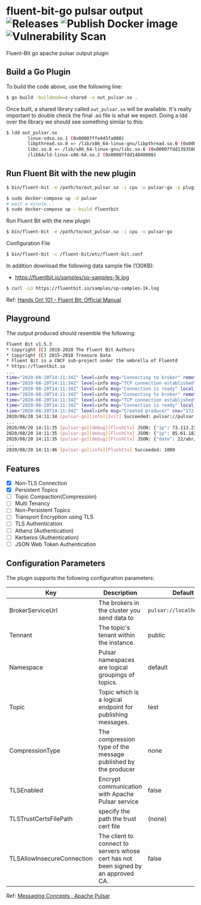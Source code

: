 # fluent-bit-go pulsar output ![Releases](https://github.com/transnano/fluent-bit-go-pulsar-output/workflows/Releases/badge.svg) ![Publish Docker image](https://github.com/transnano/fluent-bit-go-pulsar-output/workflows/Publish%20Docker%20image/badge.svg) ![Vulnerability Scan](https://github.com/transnano/fluent-bit-go-pulsar-output/workflows/Vulnerability%20Scan/badge.svg)

Fluent-Bit go apache pulsar output plugin

## Build a Go Plugin

To build the code above, use the following line:

```sh
$ go build -buildmode=c-shared -o out_pulsar.so .
```

Once built, a shared library called `out_pulsar.so` will be available. It's really important to double check the final .so file is what we expect. Doing a ldd over the library we should see something similar to this:

```sh
$ ldd out_pulsar.so
        linux-vdso.so.1 (0x00007ffe445fa000)
        libpthread.so.0 => /lib/x86_64-linux-gnu/libpthread.so.0 (0x00007fdd13af6000)
        libc.so.6 => /lib/x86_64-linux-gnu/libc.so.6 (0x00007fdd13935000)
        /lib64/ld-linux-x86-64.so.2 (0x00007fdd14848000)
```

## Run Fluent Bit with the new plugin

```sh
$ bin/fluent-bit -e /path/to/out_pulsar.so -i cpu -o pulsar-go -p plugin_conf1=value1 ...
```


```sh
$ sudo docker-compose up -d pulsar
# wait a minute...
$ sudo docker-compose up --build fluentbit
```

Run Fluent Bit with the new plugin

```sh
$ bin/fluent-bit -e /path/to/out_pulsar.so -i cpu -o pulsar-go
```

Configuration File

```sh
$ bin/fluent-bit -c /fluent-bit/etc/fluent-bit.conf
```

In addition download the following data sample file (130KB):

- https://fluentbit.io/samples/sp-samples-1k.log

```sh
$ curl -LO https://fluentbit.io/samples/sp-samples-1k.log
```

Ref: [Hands On! 101 - Fluent Bit: Official Manual](https://docs.fluentbit.io/manual/stream-processing/getting-started/hands-on)

## Playground

The output produced should resemble the following:

```sh
Fluent Bit v1.5.3
* Copyright (C) 2019-2020 The Fluent Bit Authors
* Copyright (C) 2015-2018 Treasure Data
* Fluent Bit is a CNCF sub-project under the umbrella of Fluentd
* https://fluentbit.io
...
time="2020-08-20T14:11:34Z" level=info msg="Connecting to broker" remote_addr="pulsar://pulsar:6650"
time="2020-08-20T14:11:34Z" level=info msg="TCP connection established" local_addr="172.20.0.3:36542" remote_addr="pulsar://pulsar:6650"
time="2020-08-20T14:11:34Z" level=info msg="Connection is ready" local_addr="172.20.0.3:36542" remote_addr="pulsar://pulsar:6650"
time="2020-08-20T14:11:34Z" level=info msg="Connecting to broker" remote_addr="pulsar://pulsar:6650"
time="2020-08-20T14:11:34Z" level=info msg="TCP connection established" local_addr="172.20.0.3:36544" remote_addr="pulsar://pulsar:6650"
time="2020-08-20T14:11:34Z" level=info msg="Connection is ready" local_addr="172.20.0.3:36544" remote_addr="pulsar://pulsar:6650"
time="2020-08-20T14:11:34Z" level=info msg="Created producer" cnx="172.20.0.3:36544 -> 172.20.0.2:6650" producer_name=standalone-0-4 topic="persistent://public/default/test"
2020/08/20 14:11:34 [pulsar-go][info][Init] Succeeded: pulsar://pulsar:6650, test
...
2020/08/20 14:11:35 [pulsar-go][debug][FlushCtx] JSON: {"ip": 73.113.230.135, "word": balsamine, "country": Japan, "flag": false, "num": 96, "date": 22/abr/2019:12:43:51 -0600, }
2020/08/20 14:11:35 [pulsar-go][debug][FlushCtx] JSON: {"ip": 85.61.182.212, "word": elicits, "country": Argentina, "flag": true, "num": 73, "date": 22/abr/2019:12:43:52 -0600, }
2020/08/20 14:11:35 [pulsar-go][debug][FlushCtx] JSON: {"date": 22/abr/2019:12:43:52 -0600, "ip": 18.135.244.142, "word": chesil, "country": Argentina, "flag": true, "num": 19, }
...
2020/08/20 14:11:46 [pulsar-go][info][FlushCtx] Succeeded: 1000
```

## Features

- [X] Non-TLS Connection
- [X] Persistent Topics
- [ ] Topic Compaction(Compression)
- [ ] Multi Tenancy
- [ ] Non-Persistent Topics
- [ ] Transport Encryption using TLS
- [ ] TLS Authentication
- [ ] Athenz (Authentication)
- [ ] Kerberos (Authentication)
- [ ] JSON Web Token Authentication

## Configuration Parameters

The plugin supports the following configuration parameters:

Key                        | Description                                                                        | Default
-------------------------- | ---------------------------------------------------------------------------------- | -------------------------
BrokerServiceUrl           | The brokers in the cluster you send data to                                        | `pulsar://localhost:6650`
Tennant                    | The topic's tenant within the instance.                                            | public
Namespace                  | Pulsar namespaces are logical groupings of topics.                                 | default
Topic                      | Topic which is a logical endpoint for publishing messages.                         | test
CompressionType            | The compression type of the message published by the producer                      | none
TLSEnabled                 | Encrypt communication with Apache Pulsar service                                   | false
TLSTrustCertsFilePath      | specify the path the trust cert file                                               | (none)
TLSAllowInsecureConnection | The client to connect to servers whose cert has not been signed by an approved CA. | false

Ref: [Messaging Concepts · Apache Pulsar](https://pulsar.apache.org/docs/en/2.6.0/concepts-messaging/#topics)

